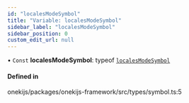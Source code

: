 ```yaml
---
id: "localesModeSymbol"
title: "Variable: localesModeSymbol"
sidebar_label: "localesModeSymbol"
sidebar_position: 0
custom_edit_url: null
---
```


• `Const` **localesModeSymbol**: typeof [`localesModeSymbol`](localesModeSymbol.md)

#### Defined in

onekijs/packages/onekijs-framework/src/types/symbol.ts:5
